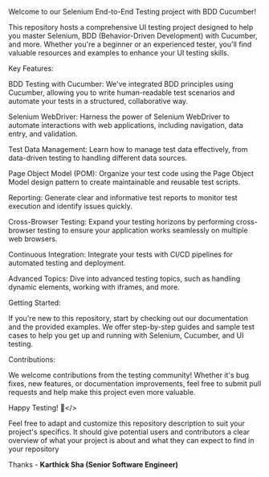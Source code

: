 Welcome to our Selenium End-to-End Testing project with BDD Cucumber!

This repository hosts a comprehensive UI testing project designed to help you master Selenium, BDD (Behavior-Driven Development) with Cucumber, and more. Whether you're a beginner or an experienced tester, you'll find valuable resources and examples to enhance your UI testing skills.

Key Features:

BDD Testing with Cucumber: We've integrated BDD principles using Cucumber, allowing you to write human-readable test scenarios and automate your tests in a structured, collaborative way.

Selenium WebDriver: Harness the power of Selenium WebDriver to automate interactions with web applications, including navigation, data entry, and validation.

Test Data Management: Learn how to manage test data effectively, from data-driven testing to handling different data sources.

Page Object Model (POM): Organize your test code using the Page Object Model design pattern to create maintainable and reusable test scripts.

Reporting: Generate clear and informative test reports to monitor test execution and identify issues quickly.

Cross-Browser Testing: Expand your testing horizons by performing cross-browser testing to ensure your application works seamlessly on multiple web browsers.

Continuous Integration: Integrate your tests with CI/CD pipelines for automated testing and deployment.

Advanced Topics:
Dive into advanced testing topics, such as handling dynamic elements, working with iframes, and more.

Getting Started:

If you're new to this repository, start by checking out our documentation and the provided examples. We offer step-by-step guides and sample test cases to help you get up and running with Selenium, Cucumber, and UI testing.

Contributions:

We welcome contributions from the testing community! Whether it's bug fixes, new features, or documentation improvements, feel free to submit pull requests and help make this project even more valuable.

Happy Testing! 🚀</>

Feel free to adapt and customize this repository description to suit your project's specifics. It should give potential users and contributors a clear overview of what your project is about and what they can expect to find in your repository

Thanks - **Karthick Sha (Senior Software Engineer)**
